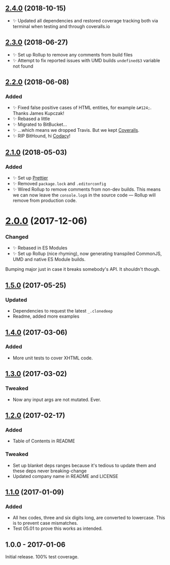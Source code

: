 ## [2.4.0] (2018-10-15)

- ✨ Updated all dependencies and restored coverage tracking both via terminal when testing and through coveralls.io

## [2.3.0] (2018-06-27)

- ✨ Set up Rollup to remove any comments from build files
- ✨ Attempt to fix reported issues with UMD builds `undefined$3` variable not found

## [2.2.0] (2018-06-08)

### Added

- ✨ Fixed false positive cases of HTML entities, for example `&#124;`. Thanks James Kupczak!
- ✨ Rebased a little
- ✨ Migrated to BitBucket...
- ✨ ...which means we dropped Travis. But we kept [Coveralls]().
- ✨ RIP BitHound, hi [Codacy]()!

## [2.1.0] (2018-05-03)

### Added

- ✨ Set up [Prettier](https://prettier.io)
- ✨ Removed `package.lock` and `.editorconfig`
- ✨ Wired Rollup to remove comments from non-dev builds. This means we can now leave the `console.log`s in the source code — Rollup will remove from production code.

# [2.0.0] (2017-12-06)

### Changed

- ✨ Rebased in ES Modules
- ✨ Set up Rollup (nice rhyming), now generating transpiled CommonJS, UMD and native ES Module builds.

Bumping major just in case it breaks somebody's API. It shouldn't though.

## [1.5.0] (2017-05-25)

### Updated

- Dependencies to request the latest `_.clonedeep`
- Readme, added more examples

## [1.4.0] (2017-03-06)

### Added

- More unit tests to cover XHTML code.

## [1.3.0] (2017-03-02)

### Tweaked

- Now any input args are not mutated. Ever.

## [1.2.0] (2017-02-17)

### Added

- Table of Contents in README

### Tweaked

- Set up blanket deps ranges because it's tedious to update them and these deps never breaking-change
- Updated company name in README and LICENSE

## [1.1.0] (2017-01-09)

### Added

- All hex codes, three and six digits long, are converted to lowercase. This is to prevent case mismatches.
- Test 05.01 to prove this works as intended.

## 1.0.0 - 2017-01-06

Initial release. 100% test coverage.

[1.1.0]: https://bitbucket.org/codsen/color-shorthand-hex-to-six-digit/branches/compare/v1.1.0%0Dv1.0.2#diff
[1.2.0]: https://bitbucket.org/codsen/color-shorthand-hex-to-six-digit/branches/compare/v1.2.0%0Dv1.1.1#diff
[1.3.0]: https://bitbucket.org/codsen/color-shorthand-hex-to-six-digit/branches/compare/v1.3.0%0Dv1.2.1#diff
[1.4.0]: https://bitbucket.org/codsen/color-shorthand-hex-to-six-digit/branches/compare/v1.4.0%0Dv1.3.1#diff
[1.5.0]: https://bitbucket.org/codsen/color-shorthand-hex-to-six-digit/branches/compare/v1.5.0%0Dv1.4.2#diff
[2.0.0]: https://bitbucket.org/codsen/color-shorthand-hex-to-six-digit/branches/compare/v2.0.0%0Dv1.5.1#diff
[2.1.0]: https://bitbucket.org/codsen/color-shorthand-hex-to-six-digit/branches/compare/v2.1.0%0Dv2.0.9#diff
[2.2.0]: https://bitbucket.org/codsen/color-shorthand-hex-to-six-digit/branches/compare/v2.2.0%0Dv2.1.1#diff
[2.3.0]: https://bitbucket.org/codsen/color-shorthand-hex-to-six-digit/branches/compare/v2.3.0%0Dv2.2.2#diff
[2.4.0]: https://bitbucket.org/codsen/color-shorthand-hex-to-six-digit/branches/compare/v2.4.0%0Dv2.3.0#diff
